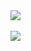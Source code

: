 <a href="https://github.com/semihM/github-readme-stats">
  <img align="center" src="https://github-readme-stats.vercel.app/api?username=semihM&show_icons=true&theme=radical&count_private=true" />
</a>
<br></br>
<a href="https://github.com/semihM/github-readme-stats">
  <img align="center" src="https://github-readme-stats.vercel.app/api/top-langs/?username=semihM&layout=compact&hide=squirrel&langs_count=5&theme=radical" />
</a>
